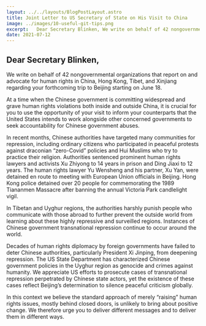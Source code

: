 ```yaml
---
layout: ../../layouts/BlogPostLayout.astro
title: Joint Letter to US Secretary of State on His Visit to China
image: ../images/10-useful-git-tips.png
excerpt:   Dear Secretary Blinken, We write on behalf of 42 nongovernmental organizations that report on and advocate for human rights...
date: 2021-07-12
---
```



## Dear Secretary Blinken,

We write on behalf of 42 nongovernmental organizations that report on and advocate for human rights in China, Hong Kong, Tibet, and Xinjiang regarding your forthcoming trip to Beijing starting on June 18.

At a time when the Chinese government is committing widespread and grave human rights violations both inside and outside China, it is crucial for you to use the opportunity of your visit to inform your counterparts that the United States intends to work alongside other concerned governments to seek accountability for Chinese government abuses.

In recent months, Chinese authorities have targeted many communities for repression, including ordinary citizens who participated in peaceful protests against draconian “zero-Covid” policies and Hui Muslims who try to practice their religion. Authorities sentenced prominent human rights lawyers and activists Xu Zhiyong to 14 years in prison and Ding Jiaxi to 12 years. The human rights lawyer Yu Wensheng and his partner, Xu Yan, were detained en route to meeting with European Union officials in Beijing.  Hong Kong police detained over 20 people for commemorating the 1989 Tiananmen Massacre after banning the annual Victoria Park candlelight vigil.

In Tibetan and Uyghur regions, the authorities harshly punish people who communicate with those abroad to further prevent the outside world from learning about these highly repressive and surveilled regions. Instances of Chinese government transnational repression continue to occur around the world.


Decades of human rights diplomacy by foreign governments have failed to deter Chinese authorities, particularly President Xi Jinping, from deepening repression. The US State Department has characterized Chinese government policies in the Uyghur region as genocide and crimes against humanity. We appreciate US efforts to prosecute cases of transnational repression perpetrated by Chinese state actors, yet the existence of these cases reflect Beijing’s determination to silence peaceful criticism globally.

In this context we believe the standard approach of merely “raising” human rights issues, mostly behind closed doors, is unlikely to bring about positive change.  We therefore urge you to deliver different messages and to deliver them in different ways.